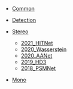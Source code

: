 - [Common](Common/)

- [Detection](Detection/)
<!-- 
  - [2019_FCOS](Detection/FCOS.md) -->

- [Stereo](Stereo/)

  - [2021_HITNet](Stereo/HITNet.md)
  - [2020_Wasserstein](Stereo/Wasserstein.md)
  - [2020_AANet](Stereo/AANet.md)
  - [2019_HD3](Stereo/HD3.md)
  - [2018_PSMNet](Stereo/PSMNet.md)

- [Mono](Mono/)
<!-- 
  - [2019_MonoDepth2](Mono/MonoDepth2.md)
  - [2020_MiDaS](Mono/MiDaS.md) -->